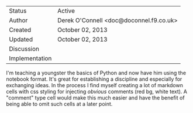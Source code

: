 <table>
<tr><td> Status </td><td> Active </td></tr>
<tr><td> Author </td><td> Derek O'Connell &lt;doc@doconnel.f9.co.uk&gt;</td></tr>
<tr><td> Created </td><td> October 02, 2013</td></tr>
<tr><td> Updated </td><td> October 02, 2013</td></tr>
<tr><td> Discussion </td><td> </td></tr>
<tr><td> Implementation </td><td> </td></tr>
</table>

I'm teaching a youngster the basics of Python and now have him using the notebook format. It's great for establishing a discipline and especially for exchanging ideas. In the process I find myself creating a lot of markdown cells with css styling for injecting *obvious* comments (red bg, white text). A "comment" type cell would make this much easier and have the benefit of being able to omit such cells at a later point.